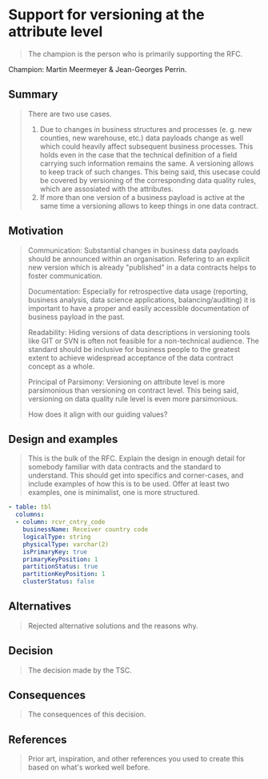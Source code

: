 # Support for versioning at the attribute level

> The champion is the person who is primarily supporting the RFC.

Champion: Martin Meermeyer & Jean-Georges Perrin.

## Summary

> There are two use cases.
> 1) Due to changes in business structures and processes (e. g. new counties, new warehouse, etc.) data payloads change as well which could heavily affect subsequent business processes. This holds even in the case that the technical definition of a field carrying such information remains the same. A versioning allows to keep track of such changes. This being said, this usecase could be covered by versioning of the corresponding data quality rules, which are assosiated with the attributes.
> 2) If more than one version of a business payload is active at the same time a versioning allows to keep things in one data contract. 

## Motivation

> Communication: Substantial changes in business data payloads should be announced within an organisation. Refering to an explicit new version which is already "published" in a data contracts helps to foster communication.
> 
> Documentation: Especially for retrospective data usage (reporting, business analysis, data science applications, balancing/auditing) it is important to have a proper and easily accessible documentation of business payload in the past.
>
> Readability: Hiding versions of data descriptions in versioning tools like GIT or SVN is often not feasible for a non-technical audience. The standard should be inclusive for business people to the greatest extent to achieve widespread acceptance of the data contract concept as a whole.
>
> Principal of Parsimony: Versioning on attribute level is more parsimonious than versioning on contract level. This being said, versioning on data quality rule level is even more parsimonious.  
>
> How does it align with our guiding values? 

## Design and examples

> This is the bulk of the RFC.
> Explain the design in enough detail for somebody familiar with data contracts and the standard to understand. This should get into specifics and corner-cases, and include examples of how this is to be used.
> Offer at least two examples, one is minimalist, one is more structured.


```YAML
- table: tbl
  columns:
  - column: rcvr_cntry_code
    businessName: Receiver country code
    logicalType: string
    physicalType: varchar(2)
    isPrimaryKey: true
    primaryKeyPosition: 1
    partitionStatus: true
    partitionKeyPosition: 1
    clusterStatus: false
```




## Alternatives

> Rejected alternative solutions and the reasons why.

## Decision

> The decision made by the TSC.

## Consequences

> The consequences of this decision.

## References

> Prior art, inspiration, and other references you used to create this based on what's worked well before.
